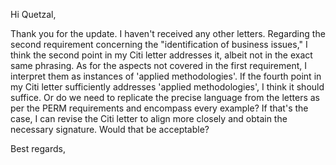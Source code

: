 
Hi Quetzal,

Thank you for the update. I haven't received any other letters. Regarding the second requirement concerning the "identification of business issues," I think the second point in my Citi letter addresses it, albeit not in the exact same phrasing. As for the aspects not covered in the first requirement, I interpret them as instances of 'applied methodologies'. If the fourth point in my Citi letter sufficiently addresses 'applied methodologies', I think it should suffice. Or do we need to replicate the precise language from the letters as per the PERM requirements and encompass every example? If that's the case, I can revise the Citi letter to align more closely and obtain the necessary signature. Would that be acceptable?

Best regards,
